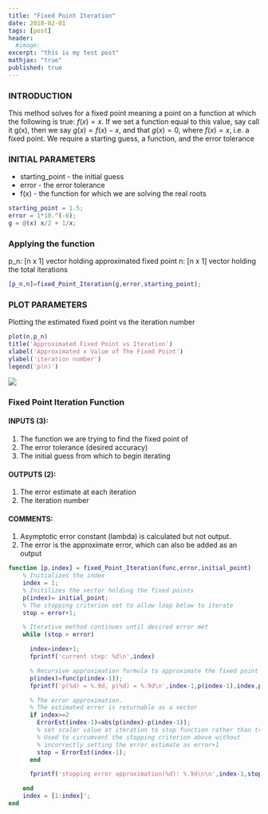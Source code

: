 ```yaml
---
title: "Fixed Point Iteration"
date: 2018-02-01
tags: [post]
header:
  #image:
excerpt: "this is my test post"
mathjax: "true"
published: true
---
```


### INTRODUCTION
This method solves for a fixed point meaning a point on a function at
which the following is true: $f(x) = x$. If we set a function equal to this
value, say call it g(x), then we say $g(x) = f(x) - x$, and that $g(x) = 0$,
where $f(x) = x$, i.e. a fixed point. We require a starting guess, a
function, and the error tolerance


### INITIAL PARAMETERS
* starting_point - the initial guess
* error - the error tolerance
* f(x) - the function for which we are solving the real roots

```matlab
starting_point = 1.5;
error = 1*10.^(-6);
g = @(x) x/2 + 1/x;
```
### Applying the function
p_n:  [n x 1] vector holding approximated fixed point
n:    [n x 1] vector holding the total iterations

```matlab
[p_n,n]=fixed_Point_Iteration(g,error,starting_point);
```
### PLOT PARAMETERS
Plotting the estimated fixed point vs the iteration number
```matlab
plot(n,p_n)
title('Approximated Fixed Point vs Iteration')
xlabel('Approximated x Value of The Fixed Point')
ylabel('iteration number')
legend('p(n)')
```
<img src="{{ site.baseurl }}/images/numerical_analysis/linear_methods/false_position/plot.png">

### Fixed Point Iteration Function
#### INPUTS (3):
1. The function we are trying to find the fixed point of
2. The error tolerance (desired accuracy)
3. The initial guess from which to begin iterating

#### OUTPUTS (2):
1. The error estimate at each iteration
2. The iteration number

#### COMMENTS:
1. Asymptotic error constant (lambda) is calculated but not output.
2. The error is the approximate error, which can also be added as an
   output

```matlab
function [p,index] = fixed_Point_Iteration(func,error,initial_point)
    % Initializes the index
    index = 1;
    % Initilizes the vector holding the fixed points
    p(index)= initial_point;
    % The stopping criterion set to allow loop below to iterate
    stop = error+1;

    % Iterative method continues until desired error met
    while (stop > error)

      index=index+1;
      fprintf('current step: %d\n',index)

      % Recursive approximation formula to approximate the fixed point
      p(index)=func(p(index-1));
      fprintf('p(%d) = %.9d, p(%d) = %.9d\n',index-1,p(index-1),index,p(index));

      % The error approximation.
      % The estimated error is returnable as a vector
      if index>=2
        ErrorEst(index-1)=abs(p(index)-p(index-1));
        % set scalar value at iteration to stop function rather than trying
        % Used to circumvent the stopping criterion above without
        % incorrectly setting the error estimate as error+1
        stop = ErrorEst(index-1);
      end

      fprintf('stopping error approximation(%d): %.9d\n\n',index-1,stop);

    end
    index = [1:index]';
end
```
